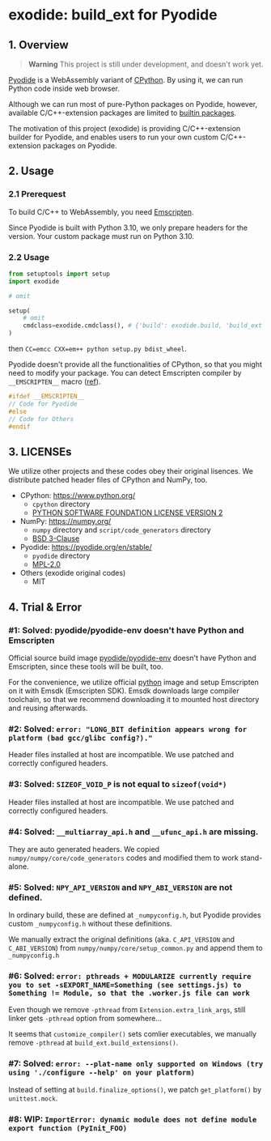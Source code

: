 # exodide: build_ext for Pyodide

## 1. Overview

> **Warning**
> This project is still under development, and doesn't work yet.


[Pyodide](https://pyodide.org/en/stable/index.html) is a WebAssembly
variant of [CPython](https://www.python.org/). By using it, we can run
Python code inside web browser.

Although we can run most of pure-Python packages on Pyodide, however,
available C/C++-extension packages are limited to
[builtin packages](https://pyodide.org/en/stable/usage/packages-in-pyodide.html).

The motivation of this project (exodide) is providing C/C++-extension
builder for Pyodide, and enables users to run your own custom
C/C++-extension packages on Pyodide.

## 2. Usage

### 2.1 Prerequest
To build C/C++ to WebAssembly, you need
[Emscripten](https://emscripten.org/).

Since Pyodide is built with Python 3.10, we only prepare headers for
the version. Your custom package must run on Python 3.10.

### 2.2 Usage

```python:setup.py
from setuptools import setup
import exodide

# omit

setup(
    # omit
    cmdclass=exodide.cmdclass(), # {'build': exodide.build, 'build_ext': exodide.build_ext}
)
```

then `CC=emcc CXX=em++ python setup.py bdist_wheel`.


Pyodide doesn't provide all the functionalities of CPython, so that
you might need to modify your package. You can detect Emscripten
compiler by `__EMSCRIPTEN__` macro ([ref](https://emscripten.org/docs/compiling/Building-Projects.html#detecting-emscripten-in-preprocessor)).

```cpp
#ifdef __EMSCRIPTEN__
// Code for Pyodide
#else
// Code for Others
#endif
```

## 3. LICENSEs

We utilize other projects and these codes obey their original lisences.
We distribute patched header files of CPython and NumPy, too.

* CPython: https://www.python.org/
  * `cpython` directory
  * [PYTHON SOFTWARE FOUNDATION LICENSE VERSION 2](https://github.com/python/cpython/blob/main/LICENSE)
* NumPy: https://numpy.org/
  * `numpy` directory and `script/code_generators` directory
  * [BSD 3-Clause](https://github.com/numpy/numpy/blob/main/LICENSE.txt)
* Pyodide: https://pyodide.org/en/stable/
  * `pyodide` directory
  * [MPL-2.0](https://github.com/pyodide/pyodide/blob/main/LICENSE)
* Others (exodide original codes)
  * MIT


## 4. Trial & Error

### #1: Solved: pyodide/pyodide-env doesn't have Python and Emscripten

Official source build image
[pyodide/pyodide-env](https://hub.docker.com/r/pyodide/pyodide-env)
doesn't have Python and Emscripten, since these tools will be built, too.

For the convenience, we utilize official
[python](https://hub.docker.com/_/python) image and setup Emscripten
on it with Emsdk (Emscripten SDK). Emsdk downloads large compiler
toolchain, so that we recommend downloading it to mounted host
directory and reusing afterwards.



### #2: Solved: `error: "LONG_BIT definition appears wrong for platform (bad gcc/glibc config?)."`

Header files installed at host are incompatible. We use patched and
correctly configured headers.

### #3: Solved: `SIZEOF_VOID_P` is not equal to `sizeof(void*)`

Header files installed at host are incompatible. We use patched and
correctly configured headers.


### #4: Solved: `__multiarray_api.h` and `__ufunc_api.h` are missing.

They are auto generated headers. We copied
`numpy/numpy/core/code_generators` codes and modified them to work
stand-alone.


### #5: Solved: `NPY_API_VERSION` and `NPY_ABI_VERSION` are not defined.

In ordinary build, these are defined at `_numpyconfig.h`, but Pyodide
provides custom `_numpyconfig.h` without these definitions.

We manually extract the original definitions (aka. `C_API_VERSION` and
`C_ABI_VERSION`) from `numpy/numpy/core/setup_common.py` and append
them to `_numpyconfig.h`


### #6: Solved: `error: pthreads + MODULARIZE currently require you to set -sEXPORT_NAME=Something (see settings.js) to Something != Module, so that the .worker.js file can work`

Even though we remove `-pthread` from `Extension.extra_link_args`,
still linker gets `-pthread` option from somewhere...

It seems that `customize_compiler()` sets comlier executables, we
manually remove `-pthread` at `build_ext.build_extensions()`.


### #7: Solved: `error: --plat-name only supported on Windows (try using './configure --help' on your platform)`

Instead of setting at `build.finalize_options()`, we patch
`get_platform()` by `unittest.mock`.


### #8: WIP: `ImportError: dynamic module does not define module export function (PyInit_FOO)`



